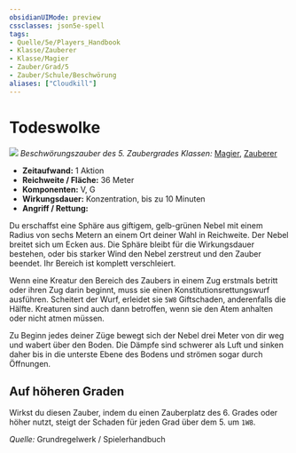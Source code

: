 ```yaml
---
obsidianUIMode: preview
cssclasses: json5e-spell
tags:
- Quelle/5e/Players_Handbook
- Klasse/Zauberer
- Klasse/Magier
- Zauber/Grad/5
- Zauber/Schule/Beschwörung
aliases: ["Cloudkill"]
---
```

# Todeswolke
![](../../../99%20-%20Setup/Files/Bildersammlung/Symbolik/Beschwörungszauber.webp#token)
*Beschwörungszauber des 5. Zaubergrades*
*Klassen:* [Magier](../Charakteroptionen/Klassen/Magier.md), [Zauberer](../Charakteroptionen/Klassen/Zauberer.md)

- **Zeitaufwand:** 1 Aktion
- **Reichweite / Fläche:** 36 Meter
- **Komponenten:** V, G
- **Wirkungsdauer:** Konzentration, bis zu 10 Minuten
- **Angriff / Rettung:**

Du erschaffst eine Sphäre aus giftigem, gelb-grünen Nebel mit einem Radius von sechs Metern an einem Ort deiner Wahl in Reichweite. Der Nebel breitet sich um Ecken aus. Die Sphäre bleibt für die Wirkungsdauer bestehen, oder bis starker Wind den Nebel zerstreut und den Zauber beendet. Ihr Bereich ist komplett verschleiert.

Wenn eine Kreatur den Bereich des Zaubers in einem Zug erstmals betritt oder ihren Zug darin beginnt, muss sie einen Konstitutionsrettungswurf ausführen. Scheitert der Wurf, erleidet sie `5W8` Giftschaden, anderenfalls die Hälfte. Kreaturen sind auch dann betroffen, wenn sie den Atem anhalten oder nicht atmen müssen.

Zu Beginn jedes deiner Züge bewegt sich der Nebel drei Meter von dir weg und wabert über den Boden. Die Dämpfe sind schwerer als Luft und sinken daher bis in die unterste Ebene des Bodens und strömen sogar durch Öffnungen.

## Auf höheren Graden
Wirkst du diesen Zauber, indem du einen Zauberplatz des 6. Grades oder höher nutzt, steigt der Schaden für jeden Grad über dem 5. um `1W8`.

*Quelle:* Grundregelwerk / Spielerhandbuch